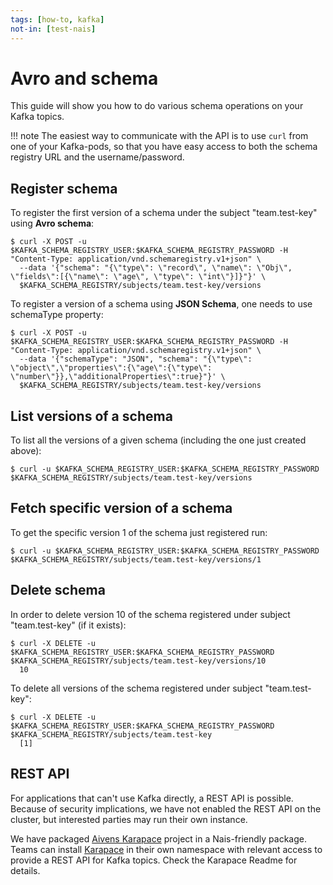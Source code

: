 ```yaml
---
tags: [how-to, kafka]
not-in: [test-nais]
---
```


# Avro and schema

This guide will show you how to do various schema operations on your Kafka topics.

!!! note 
    The easiest way to communicate with the API is to use `curl` from one of your Kafka-pods, so that you have easy access to both the schema registry URL and the username/password.

## Register schema

To register the first version of a schema under the subject "team.test-key" using **Avro schema**:

```
$ curl -X POST -u $KAFKA_SCHEMA_REGISTRY_USER:$KAFKA_SCHEMA_REGISTRY_PASSWORD -H "Content-Type: application/vnd.schemaregistry.v1+json" \
  --data '{"schema": "{\"type\": \"record\", \"name\": \"Obj\", \"fields\":[{\"name\": \"age\", \"type\": \"int\"}]}"}' \
  $KAFKA_SCHEMA_REGISTRY/subjects/team.test-key/versions
```

To register a version of a schema using **JSON Schema**, one needs to use schemaType property:

```
$ curl -X POST -u $KAFKA_SCHEMA_REGISTRY_USER:$KAFKA_SCHEMA_REGISTRY_PASSWORD -H "Content-Type: application/vnd.schemaregistry.v1+json" \
  --data '{"schemaType": "JSON", "schema": "{\"type\": \"object\",\"properties\":{\"age\":{\"type\": \"number\"}},\"additionalProperties\":true}"}' \
  $KAFKA_SCHEMA_REGISTRY/subjects/team.test-key/versions
```

## List versions of a schema

To list all the versions of a given schema (including the one just created above):

```
$ curl -u $KAFKA_SCHEMA_REGISTRY_USER:$KAFKA_SCHEMA_REGISTRY_PASSWORD $KAFKA_SCHEMA_REGISTRY/subjects/team.test-key/versions
```

## Fetch specific version of a schema

To get the specific version 1 of the schema just registered run:

```
$ curl -u $KAFKA_SCHEMA_REGISTRY_USER:$KAFKA_SCHEMA_REGISTRY_PASSWORD $KAFKA_SCHEMA_REGISTRY/subjects/team.test-key/versions/1
```

## Delete schema

In order to delete version 10 of the schema registered under subject "team.test-key" (if it exists):

```
$ curl -X DELETE -u $KAFKA_SCHEMA_REGISTRY_USER:$KAFKA_SCHEMA_REGISTRY_PASSWORD $KAFKA_SCHEMA_REGISTRY/subjects/team.test-key/versions/10
  10
```

To delete all versions of the schema registered under subject "team.test-key":

```
$ curl -X DELETE -u $KAFKA_SCHEMA_REGISTRY_USER:$KAFKA_SCHEMA_REGISTRY_PASSWORD $KAFKA_SCHEMA_REGISTRY/subjects/team.test-key
  [1]
```

## REST API

For applications that can't use Kafka directly, a REST API is possible.
Because of security implications, we have not enabled the REST API on the cluster, but interested parties may run their own instance.

We have packaged [Aivens Karapace](https://github.com/aiven/karapace) project in a Nais-friendly package.
Teams can install [Karapace](https://github.com/nais/karapace) in their own namespace with relevant access to provide a REST API for Kafka topics.
Check the Karapace Readme for details.
